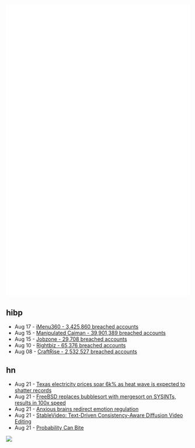 ![Metrics](https://raw.githubusercontent.com/phixion/phixion/master/metrics.svg)

## hibp

<!--
for https://github.com/phixion/phixion/blob/main/.github/workflows/feeds.yml
-->
<!--START_SECTION:haveibeenpwnd-->
- Aug 17 - [iMenu360 - 3,425,860 breached accounts](https://haveibeenpwned.com/PwnedWebsites#iMenu360)
- Aug 15 - [Manipulated Caiman - 39,901,389 breached accounts](https://haveibeenpwned.com/PwnedWebsites#ManipulatedCaiman)
- Aug 15 - [Jobzone - 29,708 breached accounts](https://haveibeenpwned.com/PwnedWebsites#Jobzone)
- Aug 10 - [Rightbiz - 65,376 breached accounts](https://haveibeenpwned.com/PwnedWebsites#Rightbiz)
- Aug 08 - [CraftRise - 2,532,527 breached accounts](https://haveibeenpwned.com/PwnedWebsites#CraftRise)
<!--END_SECTION:haveibeenpwnd-->

## hn

<!--
for https://github.com/phixion/phixion/blob/main/.github/workflows/feeds.yml
-->
<!--START_SECTION:hn-->
- Aug 21 - [Texas electricity prices soar 6k% as heat wave is expected to shatter records](https://desdemonadespair.net/2023/08/texas-electricity-prices-soar-6000-percent-as-a-fresh-heat-wave-is-expected-to-shatter-records-spot-electricity-prices-jumped-to-4750-per-megawatt-hour-from-the-average-of-75.html)
- Aug 21 - [FreeBSD replaces bubblesort with mergesort on SYSINTs, results in 100x speed](https://twitter.com/cperciva/status/1693127769901969772)
- Aug 21 - [Anxious brains redirect emotion regulation](https://www.nature.com/articles/s41467-023-40666-3)
- Aug 21 - [StableVideo: Text-Driven Consistency-Aware Diffusion Video Editing](https://rese1f.github.io/StableVideo/)
- Aug 21 - [Probability Can Bite](https://www.maa.org/external_archive/devlin/devlin_04_10.html)
<!--END_SECTION:hn-->

<!--
for https://yhype.me
-->
![](https://hit.yhype.me/github/profile?user_id=13013670)
